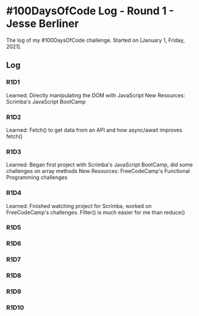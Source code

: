 # #100DaysOfCode Log - Round 1 - Jesse Berliner

The log of my #100DaysOfCode challenge. Started on [January 1, Friday, 2021].

## Log

### R1D1 
Learned: Directly manipulating the DOM with JavaScript
New Resources: Scrimba's JavaScript BootCamp

### R1D2
Learned: Fetch() to get data from an API and how async/await improves fetch()


### R1D3
Learned: Began first project with Scrimba's JavaScript BootCamp, did some challenges on array methods
New Resources: FreeCodeCamp's Functional Programming challenges


### R1D4
Learned: Finished watching project for Scrimba, worked on FreeCodeCamp's challenges.  Filter() is much easier for me than reduce()


### R1D5

### R1D6

### R1D7

### R1D8

### R1D9

### R1D10
